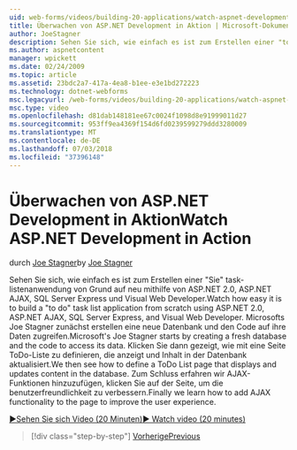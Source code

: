 ```yaml
---
uid: web-forms/videos/building-20-applications/watch-aspnet-development-in-action
title: Überwachen von ASP.NET Development in Aktion | Microsoft-Dokumentation
author: JoeStagner
description: Sehen Sie sich, wie einfach es ist zum Erstellen einer "to do" Aufgabe-listenanwendung von Grund auf neu mithilfe von ASP.NET 2.0, ASP.NET AJAX, SQL Server Express und Visual Web Developer. MIC...
ms.author: aspnetcontent
manager: wpickett
ms.date: 02/24/2009
ms.topic: article
ms.assetid: 23bdc2a7-417a-4ea8-b1ee-e3e1bd272223
ms.technology: dotnet-webforms
msc.legacyurl: /web-forms/videos/building-20-applications/watch-aspnet-development-in-action
msc.type: video
ms.openlocfilehash: d81dab148181ee67c0024f1098d8e91999011d27
ms.sourcegitcommit: 953ff9ea4369f154d6fd0239599279ddd3280009
ms.translationtype: MT
ms.contentlocale: de-DE
ms.lasthandoff: 07/03/2018
ms.locfileid: "37396148"
---
```

<a name="watch-aspnet-development-in-action"></a><span data-ttu-id="f3be2-104">Überwachen von ASP.NET Development in Aktion</span><span class="sxs-lookup"><span data-stu-id="f3be2-104">Watch ASP.NET Development in Action</span></span>
====================
<span data-ttu-id="f3be2-105">durch [Joe Stagner](https://github.com/JoeStagner)</span><span class="sxs-lookup"><span data-stu-id="f3be2-105">by [Joe Stagner](https://github.com/JoeStagner)</span></span>

<span data-ttu-id="f3be2-106">Sehen Sie sich, wie einfach es ist zum Erstellen einer "Sie" task-listenanwendung von Grund auf neu mithilfe von ASP.NET 2.0, ASP.NET AJAX, SQL Server Express und Visual Web Developer.</span><span class="sxs-lookup"><span data-stu-id="f3be2-106">Watch how easy it is to build a "to do" task list application from scratch using ASP.NET 2.0, ASP.NET AJAX, SQL Server Express, and Visual Web Developer.</span></span> <span data-ttu-id="f3be2-107">Microsofts Joe Stagner zunächst erstellen eine neue Datenbank und den Code auf ihre Daten zugreifen.</span><span class="sxs-lookup"><span data-stu-id="f3be2-107">Microsoft's Joe Stagner starts by creating a fresh database and the code to access its data.</span></span> <span data-ttu-id="f3be2-108">Klicken Sie dann gezeigt, wie mit eine Seite ToDo-Liste zu definieren, die anzeigt und Inhalt in der Datenbank aktualisiert.</span><span class="sxs-lookup"><span data-stu-id="f3be2-108">We then see how to define a ToDo List page that displays and updates content in the database.</span></span> <span data-ttu-id="f3be2-109">Zum Schluss erfahren wir AJAX-Funktionen hinzuzufügen, klicken Sie auf der Seite, um die benutzerfreundlichkeit zu verbessern.</span><span class="sxs-lookup"><span data-stu-id="f3be2-109">Finally we learn how to add AJAX functionality to the page to improve the user experience.</span></span>

[<span data-ttu-id="f3be2-110">&#9654;Sehen Sie sich Video (20 Minuten)</span><span class="sxs-lookup"><span data-stu-id="f3be2-110">&#9654; Watch video (20 minutes)</span></span>](https://channel9.msdn.com/Blogs/ASP-NET-Site-Videos/watch-aspnet-development-in-action)

> [!div class="step-by-step"]
> [<span data-ttu-id="f3be2-111">Vorherige</span><span class="sxs-lookup"><span data-stu-id="f3be2-111">Previous</span></span>](lesson-8-working-with-the-gridview-and-formview.md)
